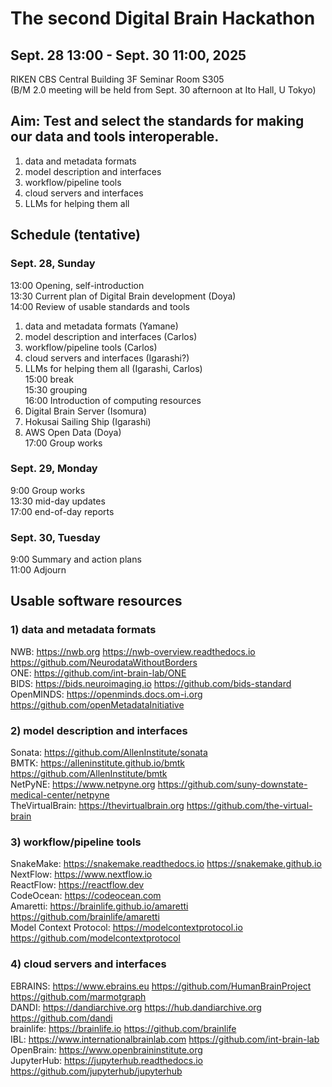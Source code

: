 # The second Digital Brain Hackathon

## Sept. 28 13:00 - Sept. 30 11:00, 2025
RIKEN CBS Central Building 3F Seminar Room S305  
(B/M 2.0 meeting will be held from Sept. 30 afternoon at Ito Hall, U Tokyo)

## Aim: Test and select the standards for making our data and tools interoperable.

1) data and metadata formats  
2) model description and interfaces  
3) workflow/pipeline tools  
4) cloud servers and interfaces  
5) LLMs for helping them all  

## Schedule (tentative)

### Sept. 28, Sunday

13:00 Opening, self-introduction  
13:30 Current plan of Digital Brain development (Doya)  
14:00 Review of usable standards and tools  
1) data and metadata formats (Yamane)  
2) model description and interfaces (Carlos)  
3) workflow/pipeline tools (Carlos)  
4) cloud servers and interfaces (Igarashi?)  
5) LLMs for helping them all (Igarashi, Carlos)  
15:00 break  
15:30 grouping  
16:00 Introduction of computing resources  
1) Digital Brain Server (Isomura)  
2) Hokusai Sailing Ship (Igarashi)  
3) AWS Open Data (Doya)  
17:00 Group works  

### Sept. 29, Monday

 9:00 Group works  
13:30 mid-day updates  
17:00 end-of-day reports  

### Sept. 30, Tuesday

 9:00 Summary and action plans  
11:00 Adjourn  

## Usable software resources

### 1) data and metadata formats

NWB: https://nwb.org  https://nwb-overview.readthedocs.io  https://github.com/NeurodataWithoutBorders  
ONE: https://github.com/int-brain-lab/ONE  
BIDS: https://bids.neuroimaging.io  https://github.com/bids-standard  
OpenMINDS: https://openminds.docs.om-i.org  https://github.com/openMetadataInitiative  

### 2) model description and interfaces

Sonata: https://github.com/AllenInstitute/sonata  
BMTK: https://alleninstitute.github.io/bmtk  https://github.com/AllenInstitute/bmtk  
NetPyNE: https://www.netpyne.org  https://github.com/suny-downstate-medical-center/netpyne  
TheVirtualBrain: https://thevirtualbrain.org  https://github.com/the-virtual-brain  

### 3) workflow/pipeline tools
SnakeMake: https://snakemake.readthedocs.io  https://snakemake.github.io  
NextFlow: https://www.nextflow.io  
ReactFlow: https://reactflow.dev  
CodeOcean: https://codeocean.com  
Amaretti: https://brainlife.github.io/amaretti  https://github.com/brainlife/amaretti    
Model Context Protocol: https://modelcontextprotocol.io  https://github.com/modelcontextprotocol  

### 4) cloud servers and interfaces

EBRAINS: https://www.ebrains.eu  https://github.com/HumanBrainProject  https://github.com/marmotgraph  
DANDI: https://dandiarchive.org  https://hub.dandiarchive.org  https://github.com/dandi  
brainlife: https://brainlife.io  https://github.com/brainlife  
IBL: https://www.internationalbrainlab.com  https://github.com/int-brain-lab  
OpenBrain: https://www.openbraininstitute.org  
JupyterHub: https://jupyterhub.readthedocs.io  https://github.com/jupyterhub/jupyterhub  


